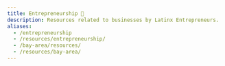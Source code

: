 ```yaml
---
title: Entrepreneurship 💼
description: Resources related to businesses by Latinx Entrepreneurs.
aliases:
  - /entrepreneurship
  - /resources/entrepreneurship/
  - /bay-area/resources/
  - /resources/bay-area/
---
```

